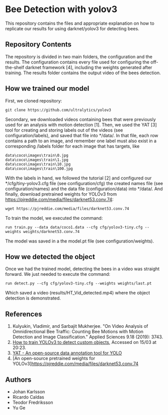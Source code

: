 # Bee Detection with yolov3
This repository contains the files and appropriate explanation on how to replicate our results for using darknet/yolov3 for detecting bees.

## Repository Contents

The repository is divided in two main folders, the configuration and the results. The configuration contains every file used for configuring the off-the-shelf darknet framework \[4\], including the weights generated after training. The results folder contains the output video of the bees detection.

## How we trained our model
First, we cloned repository:
```
git clone https://github.com/ultralytics/yolov3
```

Secondary, we downloaded videos containing bees that were previously used for an analysis with motion detection \[1\]. Then, we used the YAT \[3\] tool for creating and storing labels out of the videos (see configuration/labels), and saved that file into */data/. In that file, each row contains a path to an image, and remember one label must also exist in a corresponding /labels folder for each image that has targets, like
```
data\coco\images\train\0.jpg
data\coco\images\train\1.jpg
data\coco\images\train\10.jpg
data\coco\images\train\100.jpg
```


With the labels in hand, we followed the tutorial \[2\] and configured our */cfg/tiny-yolov3.cfg file (see configuration/cfg) the created names file (see configuration/names) and the data file (configuration/data) into */data/. And finally, download pretrained weights for YOLOv3 from https://pjreddie.com/media/files/darknet53.conv.74:
```
wget https://pjreddie.com/media/files/darknet53.conv.74
```

To train the model, we executed the command:
```
run train.py --data data/coco1.data --cfg cfg/yolov3-tiny.cfg --weights weights/darknet53.conv.74 
```

The model was saved in a the model.pt file (see configuration/weights).

## How we detected the object

Once we had the trained model, detecting the bees in a video was straight forward. We just needed to execute the command:
```
run detect.py --cfg cfg/yolov3-tiny.cfg --weights weights/last.pt
```

Which saved a video (results/HT_Vid_detected.mp4) where the object detection is demonstrated.

## References
1. Kulyukin, Vladimir, and Sarbajit Mukherjee. "On Video Analysis of Omnidirectional Bee Traffic: Counting Bee Motions with Motion Detection and Image Classification." Applied Sciences 9.18 (2019): 3743.
2. [How to train YOLOv3 to detect custom objects](https://medium.com/@manivannan_data/how-to-train-yolov3-to-detect-custom-objects-ccbcafeb13d2), Accessed on 15/03 at 20:23.
3. [YAT - An open-source data annotation tool for YOLO](https://medium.com/@vinay.dec26/yat-an-open-source-data-annotation-tool-for-yolo-8bb75bce1767)
4. [An open-source pretrained weights for YOLOv3]https://pjreddie.com/media/files/darknet53.conv.74

## Authors
* Johan Karlsson
* Ricardo Caldas
* Teodor Fredriksson
* Yu Ge

